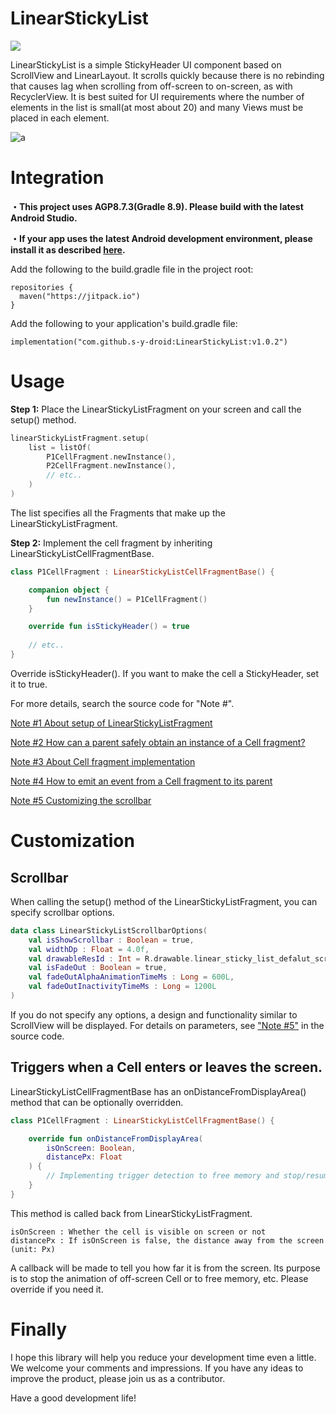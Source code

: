 # LinearStickyList
[![](https://jitpack.io/v/s-y-droid/LinearStickyList.svg)](https://jitpack.io/#s-y-droid/LinearStickyList)

LinearStickyList is a simple StickyHeader UI component based on ScrollView and LinearLayout.
It scrolls quickly because there is no rebinding that causes lag when scrolling from off-screen to on-screen, as with RecyclerView.
It is best suited for UI requirements where the number of elements in the list is small(at most about 20) and many Views must be placed in each element.

![a](https://github.com/user-attachments/assets/1f3a52bf-3e7a-427e-a4a0-bd1ae1d831d1)

# Integration
<b>・This project uses AGP8.7.3(Gradle 8.9). Please build with the latest Android Studio.</b>

<b>・If your app uses the latest Android development environment, please install it as described [here](https://jitpack.io/#s-y-droid/LinearStickyList).</b>

Add the following to the build.gradle file in the project root:
```
repositories {
  maven("https://jitpack.io")
}
```
Add the following to your application's build.gradle file:
```
implementation("com.github.s-y-droid:LinearStickyList:v1.0.2")
```

# Usage

<b>Step 1:</b> Place the LinearStickyListFragment on your screen and call the setup() method.
```kotlin
linearStickyListFragment.setup(
    list = listOf(
        P1CellFragment.newInstance(),
        P2CellFragment.newInstance(),
        // etc..
    )
)
```
The list specifies all the Fragments that make up the LinearStickyListFragment.

<b>Step 2:</b> Implement the cell fragment by inheriting LinearStickyListCellFragmentBase.
```kotlin
class P1CellFragment : LinearStickyListCellFragmentBase() {

    companion object {
        fun newInstance() = P1CellFragment()
    }

    override fun isStickyHeader() = true
    
    // etc..
}
```
Override isStickyHeader(). If you want to make the cell a StickyHeader, set it to true.

For more details, search the source code for "Note #".

[Note #1 About setup of LinearStickyListFragment](https://github.com/s-y-droid/LinearStickyList/blob/develop/app/src/main/java/com/example/stickyheader/MainActivity.kt#L36)

[Note #2 How can a parent safely obtain an instance of a Cell fragment?](https://github.com/s-y-droid/LinearStickyList/blob/develop/app/src/main/java/com/example/stickyheader/MainActivity.kt#L101)

[Note #3 About Cell fragment implementation](https://github.com/s-y-droid/LinearStickyList/blob/develop/app/src/main/java/com/example/stickyheader/P1CellFragment.kt#L27)

[Note #4 How to emit an event from a Cell fragment to its parent](https://github.com/s-y-droid/LinearStickyList/blob/develop/app/src/main/java/com/example/stickyheader/P1CellFragment.kt#L70)

[Note #5 Customizing the scrollbar](https://github.com/s-y-droid/LinearStickyList/blob/develop/app/src/main/java/com/example/stickyheader/MainActivity.kt#L53)

# Customization

## Scrollbar
When calling the setup() method of the LinearStickyListFragment, you can specify scrollbar options.
```kotlin
data class LinearStickyListScrollbarOptions(
    val isShowScrollbar : Boolean = true,
    val widthDp : Float = 4.0f,
    val drawableResId : Int = R.drawable.linear_sticky_list_defalut_scrollbar,
    val isFadeOut : Boolean = true,
    val fadeOutAlphaAnimationTimeMs : Long = 600L,
    val fadeOutInactivityTimeMs : Long = 1200L
)
```
If you do not specify any options, a design and functionality similar to ScrollView will be displayed.
For details on parameters, see ["Note #5"](https://github.com/s-y-droid/LinearStickyList/blob/develop/app/src/main/java/com/example/stickyheader/MainActivity.kt#L53) in the source code.

## Triggers when a Cell enters or leaves the screen.

LinearStickyListCellFragmentBase has an onDistanceFromDisplayArea() method that can be optionally overridden.
```kotlin
class P1CellFragment : LinearStickyListCellFragmentBase() {

    override fun onDistanceFromDisplayArea(
        isOnScreen: Boolean,
        distancePx: Float
    ) {
        // Implementing trigger detection to free memory and stop/resume animation
    }
}
```
This method is called back from LinearStickyListFragment.
```
isOnScreen : Whether the cell is visible on screen or not
distancePx : If isOnScreen is false, the distance away from the screen (unit: Px)
```
A callback will be made to tell you how far it is from the screen.
Its purpose is to stop the animation of off-screen Cell or to free memory, etc.
Please override if you need it.

# Finally
I hope this library will help you reduce your development time even a little.
We welcome your comments and impressions. If you have any ideas to improve the product, please join us as a contributor.

Have a good development life!

